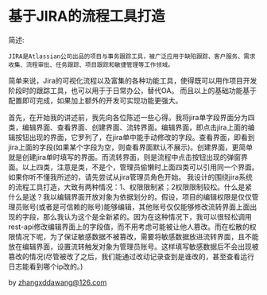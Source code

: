 # 基于JIRA的流程工具打造
简述:
```
JIRA是Atlassian公司出品的项目与事务跟踪工具，被广泛应用于缺陷跟踪、客户服务、需求收集、流程审批、任务跟踪、项目跟踪和敏捷管理等工作领域。
```
简单来说，Jira的可视化流程以及富集的各种功能工具，使得既可以用作项目开发阶段时的跟踪工具，也可以用于于日常办公，替代OA。
而且以上的基础功能基于配置即可完成，如果加上额外的开发可实现功能更强大。

首先，在开始我的讲述前，我先向各位陈述一些心得。我将jira单字段界面分为四类，编辑界面、查看界面、创建界面、流转界面。编辑界面，即点击jira上面的编辑按钮出现的界面，它罗列了，在jira单中能手动修改的字段。查看界面，即看到jira上面的字段(如果某个字段为空，则查看界面默认不展示)。创建界面，更简单就是创建jira单时填写的界面。而流转界面，则是流程中点击按钮出现的弹窗界面。以上四类，注意是类，不是个，管理员偷懒时上面四类可以引用同一个界面。如果你听不懂我所述的，请先尝试从jira管理员角色开始。
我设计的围绕jira系统的流程工具打造，大致有两种情况：1、权限限制紧；2权限限制较松。什么是紧什么是送？我以编辑界面开放对象为依据划分的。假设，项目的编辑权限是仅仅管理员账号(或者是可信赖的账号)能够编辑，其他账号仅仅能够修改流转界面上面出现的字段，那么我认为这个是全新紧的。因为在这种情况下，我可以很轻松调用rest-api修改编辑界面上的字段值，而不用考虑可能被让他人篡改。而在松散的权限情况下呢，为了保证敏感数据不被篡改，需要将敏感数据放进流转界面，且不能放在编辑界面，设置流转触发对象为管理员账号。这样填写敏感数据后不会出现被篡改的情况(尽管被改了之后，我们能通过改动记录查到是谁改的，甚至查看运行日志能看到哪个ip改的。)























by zhangxddawang@126.com

